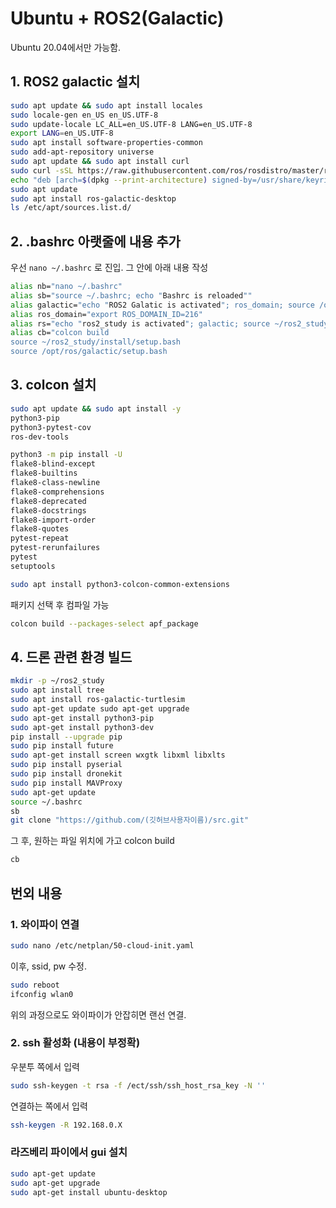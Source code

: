 # Ubuntu + ROS2(Galactic)
Ubuntu 20.04에서만 가능함.

## 1. ROS2 galactic 설치

```bash
sudo apt update && sudo apt install locales
sudo locale-gen en_US en_US.UTF-8
sudo update-locale LC_ALL=en_US.UTF-8 LANG=en_US.UTF-8
export LANG=en_US.UTF-8
sudo apt install software-properties-common
sudo add-apt-repository universe
sudo apt update && sudo apt install curl
sudo curl -sSL https://raw.githubusercontent.com/ros/rosdistro/master/ros.key -o /usr/share/keyrings/ros-archive-keyring.gpg
echo "deb [arch=$(dpkg --print-architecture) signed-by=/usr/share/keyrings/ros-archive-keyring.gpg] http://packages.ros.org/ros2/ubuntu $(. /etc/os-release && echo $UBUNTU_CODENAME) main" | sudo tee /etc/apt/sources.list.d/ros2.list > /dev/null
sudo apt update
sudo apt install ros-galactic-desktop
ls /etc/apt/sources.list.d/
```

## 2. .bashrc 아랫줄에 내용 추가
우선 ```nano ~/.bashrc``` 로 진입. 그 안에 아래 내용 작성

```bash
alias nb="nano ~/.bashrc"
alias sb="source ~/.bashrc; echo "Bashrc is reloaded""
alias galactic="echo "ROS2 Galatic is activated"; ros_domain; source /opt/ros/galactic/setup.bash"
alias ros_domain="export ROS_DOMAIN_ID=216"
alias rs="echo "ros2_study is activated"; galactic; source ~/ros2_study/install/local_setup.bash"
alias cb="colcon build
source ~/ros2_study/install/setup.bash
source /opt/ros/galactic/setup.bash
```

## 3. colcon 설치

```bash
sudo apt update && sudo apt install -y
python3-pip
python3-pytest-cov
ros-dev-tools

python3 -m pip install -U
flake8-blind-except
flake8-builtins
flake8-class-newline
flake8-comprehensions
flake8-deprecated
flake8-docstrings
flake8-import-order
flake8-quotes
pytest-repeat
pytest-rerunfailures
pytest
setuptools

sudo apt install python3-colcon-common-extensions
```

패키지 선택 후 컴파일 가능
```bash
colcon build --packages-select apf_package
```

## 4. 드론 관련 환경 빌드

```bash
mkdir -p ~/ros2_study
sudo apt install tree
sudo apt install ros-galactic-turtlesim
sudo apt-get update sudo apt-get upgrade
sudo apt-get install python3-pip
sudo apt-get install python3-dev
pip install --upgrade pip
sudo pip install future
sudo apt-get install screen wxgtk libxml libxlts
sudo pip install pyserial
sudo pip install dronekit
sudo pip install MAVProxy
sudo apt-get update
source ~/.bashrc
sb
git clone "https://github.com/(깃허브사용자이름)/src.git"
```

그 후, 원하는 파일 위치에 가고 colcon build
```bash
cb
```

## 번외 내용
### 1. 와이파이 연결
```bash
sudo nano /etc/netplan/50-cloud-init.yaml
```
이후, ssid, pw 수정.
```bash
sudo reboot
ifconfig wlan0
```
위의 과정으로도 와이파이가 안잡히면 랜선 연결.

### 2. ssh 활성화 (내용이 부정확)
우분투 쪽에서 입력
```bash
sudo ssh-keygen -t rsa -f /ect/ssh/ssh_host_rsa_key -N ''
```
연결하는 쪽에서 입력
```bash
ssh-keygen -R 192.168.0.X
```

### 라즈베리 파이에서 gui 설치
```bash
sudo apt-get update
sudo apt-get upgrade
sudo apt-get install ubuntu-desktop
```